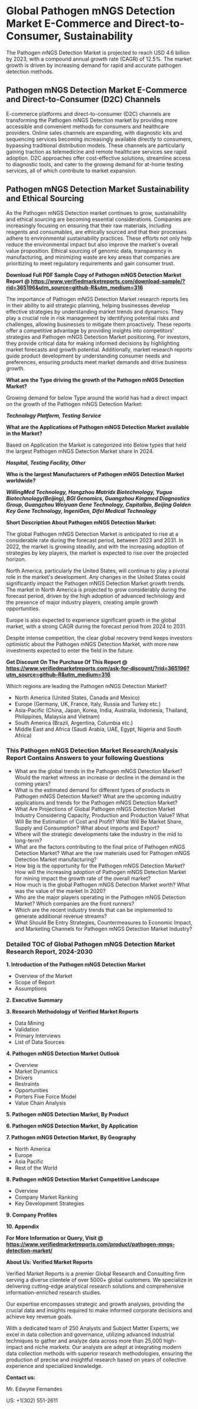 <h1>Global Pathogen mNGS Detection Market E-Commerce and Direct-to-Consumer, Sustainability</h1><p class=""><p>The Pathogen mNGS Detection Market is projected to reach USD 4.6 billion by 2023, with a compound annual growth rate (CAGR) of 12.5%. The market growth is driven by increasing demand for rapid and accurate pathogen detection methods.</p><h2>Pathogen mNGS Detection Market E-Commerce and Direct-to-Consumer (D2C) Channels</h2><p>E-commerce platforms and direct-to-consumer (D2C) channels are transforming the Pathogen mNGS Detection market by providing more accessible and convenient methods for consumers and healthcare providers. Online sales channels are expanding, with diagnostic kits and sequencing services becoming increasingly available directly to consumers, bypassing traditional distribution models. These channels are particularly gaining traction as telemedicine and remote healthcare services see rapid adoption. D2C approaches offer cost-effective solutions, streamline access to diagnostic tools, and cater to the growing demand for at-home testing services, all of which contribute to market expansion.</p><h2>Pathogen mNGS Detection Market Sustainability and Ethical Sourcing</h2><p>As the Pathogen mNGS Detection market continues to grow, sustainability and ethical sourcing are becoming essential considerations. Companies are increasingly focusing on ensuring that their raw materials, including reagents and consumables, are ethically sourced and that their processes adhere to environmental sustainability practices. These efforts not only help reduce the environmental impact but also improve the market's overall value proposition. Ethical sourcing of genomic data, transparency in manufacturing, and minimizing waste are key areas that companies are prioritizing to meet regulatory requirements and gain consumer trust.</p></p><p class=""><strong>Download Full PDF Sample Copy of Pathogen mNGS Detection Market Report @ <a href="https://www.verifiedmarketreports.com/download-sample/?rid=365196&utm_source=github-R&utm_medium=316" target="_blank">https://www.verifiedmarketreports.com/download-sample/?rid=365196&utm_source=github-R&utm_medium=316</a></strong></p><p>The importance of&nbsp;Pathogen mNGS Detection Market research reports lies in their ability to aid strategic planning, helping businesses develop effective strategies by understanding market trends and dynamics. They play a crucial role in risk management by identifying potential risks and challenges, allowing businesses to mitigate them proactively. These reports offer a competitive advantage by providing insights into competitors' strategies and Pathogen mNGS Detection Market positioning. For investors, they provide critical data for making informed decisions by highlighting market forecasts and growth potential. Additionally, market research reports guide product development by understanding consumer needs and preferences, ensuring products meet market demands and drive business growth.</p><p><strong>What are the&nbsp;Type driving the growth of the Pathogen mNGS Detection Market?</strong></p><p id="" class="">Growing demand for below Type around the world has had a direct impact on the growth of the Pathogen mNGS Detection Market:</p><p class=""><em><strong>Technology Platform, Testing Service</strong></em></p><p class=""><strong>What are the&nbsp;Applications&nbsp;of Pathogen mNGS Detection Market available in the Market?</strong></p><p id="" class="">Based on Application the Market is categorized into Below types that held the largest Pathogen mNGS Detection Market share In 2024.</p><p class=""><em><strong>Hospital, Testing Facility, Other</strong></em></p><p class=""><strong>Who is the largest Manufacturers of Pathogen mNGS Detection Market worldwide?</strong></p><p><em><strong>WillingMed Technology, Hangzhou Matridx Biotechnology, Yuguo Biotechnology(Beijing), BGI Genomics, Guangzhou Kingmed Diagnostics Group, Guangzhou Weiyuan Gene Technology, Capitalbio, Beijing Golden Key Gene Technology, IngeniGen, Difei Medical Technology</strong></em></p><p id="" class=""><strong>Short Description About Pathogen mNGS Detection Market:</strong></p><p>The global Pathogen mNGS Detection Market is anticipated to rise at a considerable rate during the forecast period, between 2023 and 2031. In 2022, the market is growing steadily, and with the increasing adoption of strategies by key players, the market is expected to rise over the projected horizon.</p><p>North America, particularly the United States, will continue to play a pivotal role in the market's development. Any changes in the United States could significantly impact the Pathogen mNGS Detection Market growth trends. The market in North America is projected to grow considerably during the forecast period, driven by the high adoption of advanced technology and the presence of major industry players, creating ample growth opportunities.</p><p>Europe is also expected to experience significant growth in the global market, with a strong CAGR during the forecast period from 2024 to 2031.</p><p>Despite intense competition, the clear global recovery trend keeps investors optimistic about the Pathogen mNGS Detection Market, with more new investments expected to enter the field in the future.</p><p id="" class=""><strong>Get Discount On The Purchase Of This Report @ <a href="https://www.verifiedmarketreports.com/ask-for-discount/?rid=365196?utm_source=github-R&utm_medium=316" target="_blank">https://www.verifiedmarketreports.com/ask-for-discount/?rid=365196?utm_source=github-R&utm_medium=316</a></strong></p><p class="">Which regions are leading the Pathogen mNGS Detection Market?</p><ul><li>North America (United States, Canada and Mexico)</li><li>Europe (Germany, UK, France, Italy, Russia and Turkey etc.)</li><li>Asia-Pacific (China, Japan, Korea, India, Australia, Indonesia, Thailand, Philippines, Malaysia and Vietnam)</li><li>South America (Brazil, Argentina, Columbia etc.)</li><li>Middle East and Africa (Saudi Arabia, UAE, Egypt, Nigeria and South Africa)</li></ul><h3 id="" class="">This Pathogen mNGS Detection Market Research/Analysis Report Contains Answers to your following Questions</h3><ul><li>What are the global trends in the Pathogen mNGS Detection Market? Would the market witness an increase or decline in the demand in the coming years?</li><li>What is the estimated demand for different types of products in Pathogen mNGS Detection Market? What are the upcoming industry applications and trends for the Pathogen mNGS Detection Market?</li><li>What Are Projections of Global Pathogen mNGS Detection Market Industry Considering Capacity, Production and Production Value? What Will Be the Estimation of Cost and Profit? What Will Be Market Share, Supply and Consumption? What about imports and Export?</li><li>Where will the strategic developments take the industry in the mid to long-term?</li><li>What are the factors contributing to the final price of Pathogen mNGS Detection Market? What are the raw materials used for Pathogen mNGS Detection Market manufacturing?</li><li>How big is the opportunity for the Pathogen mNGS Detection Market? How will the increasing adoption of Pathogen mNGS Detection Market for mining impact the growth rate of the overall market?</li><li>How much is the global Pathogen mNGS Detection Market worth? What was the value of the market In 2020?</li><li>Who are the major players operating in the Pathogen mNGS Detection Market? Which companies are the front runners?</li><li>Which are the recent industry trends that can be implemented to generate additional revenue streams?</li><li>What Should Be Entry Strategies, Countermeasures to Economic Impact, and Marketing Channels for Pathogen mNGS Detection Market Industry?</li></ul><h3 id="" class="">Detailed TOC of Global Pathogen mNGS Detection Market Research Report, 2024-2030</h3><p id="" class=""><strong>1. Introduction of the Pathogen mNGS Detection Market</strong></p><ul><li>Overview of the Market</li><li>Scope of Report</li><li>Assumptions</li></ul><p id="" class=""><strong>2. Executive Summary</strong></p><p id="" class=""><strong>3. Research Methodology of Verified Market Reports</strong></p><ul><li>Data Mining</li><li>Validation</li><li>Primary Interviews</li><li>List of Data Sources</li></ul><p id="" class=""><strong>4. Pathogen mNGS Detection Market Outlook</strong></p><ul><li>Overview</li><li>Market Dynamics</li><li>Drivers</li><li>Restraints</li><li>Opportunities</li><li>Porters Five Force Model</li><li>Value Chain Analysis</li></ul><p id="" class=""><strong>5. Pathogen mNGS Detection Market, By Product</strong></p><p id="" class=""><strong>6. Pathogen mNGS Detection Market, By Application</strong></p><p id="" class=""><strong>7. Pathogen mNGS Detection Market, By Geography</strong></p><ul><li>North America</li><li>Europe</li><li>Asia Pacific</li><li>Rest of the World</li></ul><p id="" class=""><strong>8. Pathogen mNGS Detection Market Competitive Landscape</strong></p><ul><li>Overview</li><li>Company Market Ranking</li><li>Key Development Strategies</li></ul><p id="" class=""><strong>9. Company Profiles</strong></p><p id="" class=""><strong>10. Appendix</strong></p><p id="" class=""><strong>For More Information or Query, Visit @ <a href="https://www.verifiedmarketreports.com/product/pathogen-mngs-detection-market/" target="_blank">https://www.verifiedmarketreports.com/product/pathogen-mngs-detection-market/</a></strong></p><p id="" class=""><strong>About Us: Verified Market Reports</strong></p><p id="" class="">Verified Market Reports is a premier Global Research and Consulting firm serving a diverse clientele of over 5000+ global customers. We specialize in delivering cutting-edge analytical research solutions and comprehensive information-enriched research studies.</p><p id="" class="">Our expertise encompasses strategic and growth analyses, providing the crucial data and insights required to make informed corporate decisions and achieve key revenue goals.</p><p id="" class="">With a dedicated team of 250 Analysts and Subject Matter Experts, we excel in data collection and governance, utilizing advanced industrial techniques to gather and analyze data across more than 25,000 high-impact and niche markets. Our analysts are adept at integrating modern data collection methods with superior research methodologies, ensuring the production of precise and insightful research based on years of collective experience and specialized knowledge.</p><p id="" class=""><strong>Contact us:</strong></p><p id="" class="">Mr. Edwyne Fernandes</p><p id="" class="">US: +1(302) 551-2611</p>